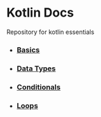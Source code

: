 # Kotlin Docs
Repository for kotlin essentials

* ### [Basics](https://github.com/zeph7/kotlin-docs/tree/master/Basics)
* ### [Data Types](https://github.com/zeph7/kotlin-docs/tree/master/Data%20Types)
* ### [Conditionals](https://github.com/zeph7/kotlin-docs/tree/master/Conditionals)
* ### [Loops](https://github.com/zeph7/kotlin-docs/tree/master/Loops)
